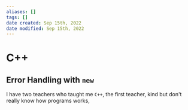 ```yaml
---
aliases: []
tags: []
date created: Sep 15th, 2022
date modified: Sep 15th, 2022
---
```

# C++
## Error Handling with `new`
I have two teachers who taught me `C++`, the first teacher, kind but don't really know how programs works, 